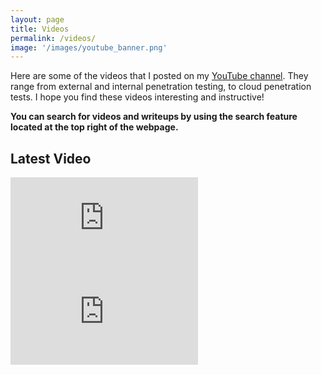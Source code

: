 ```yaml
---
layout: page
title: Videos 
permalink: /videos/
image: '/images/youtube_banner.png'
---
```


Here are some of the videos that I posted on my <a href="https://www.youtube.com/channel/UCSumP9z5Rzquqih-jpusTOQ">YouTube channel</a>. They range from external and internal penetration testing, to cloud penetration tests. I hope you find these videos interesting and instructive! 

**You can search for videos and writeups by using the search feature located at the top right of the webpage.**

## Latest Video
<iframe src="https://www.youtube.com/embed/bnSUBy9YrOc" frameborder="0" allowfullscreen></iframe>

<div class="container">
 <div class="row">
  <div class="col col-12">
   <div class="container__inner">
   <div class="row grid">
<iframe src="https://www.youtube.com/embed/fD4FQAqoGYM" frameborder="0" allowfullscreen></iframe>
   </div>
   </div>
  </div>
 </div>
</div>

